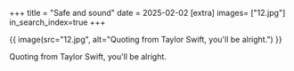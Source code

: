 +++
title = "Safe and sound"
date = 2025-02-02
[extra]
images= ["12.jpg"]
in_search_index=true
+++


{{ image(src="12.jpg", alt="Quoting from Taylor Swift, you'll be alright.") }}

Quoting from Taylor Swift, you'll be alright.